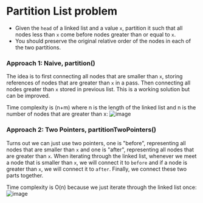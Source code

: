 # Partition List problem
* Given the `head` of a linked list and a value `x`, partition it such that all nodes less than `x` come before nodes greater than or equal to `x`.
* You should preserve the original relative order of the nodes in each of the two partitions.

### Approach 1: Naive, partition()
The idea is to first connecting all nodes that are smaller than `x`, storing references of nodes that are greater than `x` in a pass. Then connecting all nodes greater than `x` stored in previous list. This is a working solution but can be improved.

Time complexity is (n+m) where n is the length of the linked list and n is the number of nodes that are greater than x:
![image](https://user-images.githubusercontent.com/25105806/133676929-5b906e26-a122-4c49-bba8-be680b6ae111.png)


### Approach 2: Two Pointers, partitionTwoPointers()
Turns out we can just use two pointers, one is "before", representing all nodes that are smaller than `x` and one is "after", representing all nodes that are greater than `x`. When iterating through the linked list, whenever we meet a node that is smaller than `x`, we will connect it to `before` and if a node is greater than `x`, we will connect it to `after`. Finally, we connect these two parts together.

Time complexity is O(n) because we just iterate through the linked list once:
![image](https://user-images.githubusercontent.com/25105806/133677569-2bb8330f-0a6c-481b-bb84-392f8982692c.png)

